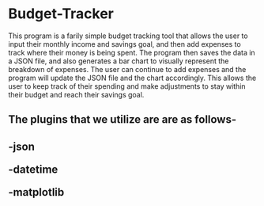# Budget-Tracker
This program is a farily simple budget tracking tool that allows the user to input their monthly income and savings goal, and then add expenses to track where their money is being spent. The program then saves the data in a JSON file, and also generates a bar chart to visually represent the breakdown of expenses. The user can continue to add expenses and the program will update the JSON file and the chart accordingly. This allows the user to keep track of their spending and make adjustments to stay within their budget and reach their savings goal.

<h2>The plugins that we utilize are are as follows- <h2>
  
<b>-json<b>
  
<b>-datetime<b>
  
<b>-matplotlib<b>

